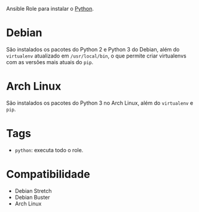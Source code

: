 Ansible Role para instalar o [Python](https://www.python.org/).

# Debian

São instalados os pacotes do Python 2 e Python 3 do Debian, além do
`virtualenv` atualizado em `/usr/local/bin`, o que permite criar virtualenvs
com as versões mais atuais do `pip`.

# Arch Linux

São instalados os pacotes do Python 3 no Arch Linux, além do `virtualenv` e
`pip`.

# Tags

- `python`: executa todo o role.

# Compatibilidade

- Debian Stretch
- Debian Buster
- Arch Linux
